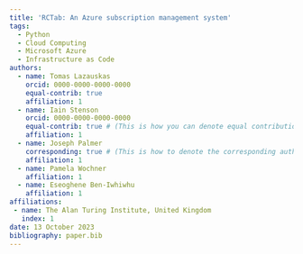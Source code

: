 ```yaml
---
title: 'RCTab: An Azure subscription management system'
tags:
  - Python
  - Cloud Computing
  - Microsoft Azure
  - Infrastructure as Code
authors:
  - name: Tomas Lazauskas
    orcid: 0000-0000-0000-0000
    equal-contrib: true
    affiliation: 1
  - name: Iain Stenson
    orcid: 0000-0000-0000-0000
    equal-contrib: true # (This is how you can denote equal contributions between multiple authors)
    affiliation: 1
  - name: Joseph Palmer
    corresponding: true # (This is how to denote the corresponding author)
    affiliation: 1
  - name: Pamela Wochner
    affiliation: 1
  - name: Eseoghene Ben-Iwhiwhu
    affiliation: 1
affiliations:
 - name: The Alan Turing Institute, United Kingdom
   index: 1
date: 13 October 2023
bibliography: paper.bib
---
```

